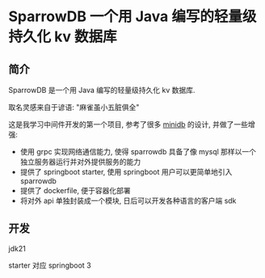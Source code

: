 # SparrowDB 一个用 Java 编写的轻量级持久化 kv 数据库

## 简介

SparrowDB 是一个用 Java 编写的轻量级持久化 kv 数据库.

取名灵感来自于谚语: "麻雀虽小五脏俱全"

这是我学习中间件开发的第一个项目, 参考了很多 [minidb](https://github.com/rosedblabs/minidb) 的设计, 并做了一些增强:

- 使用 grpc 实现网络通信能力, 使得 sparrowdb 具备了像 mysql 那样以一个独立服务器运行并对外提供服务的能力
- 提供了 springboot starter, 使用 springboot 用户可以更简单地引入 sparrowdb
- 提供了 dockerfile, 便于容器化部署
- 将对外 api 单独封装成一个模块, 日后可以开发各种语言的客户端 sdk

## 开发

jdk21

starter 对应 springboot 3